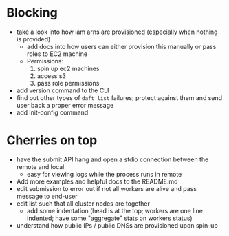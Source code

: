 # Blocking
- take a look into how iam arns are provisioned (especially when nothing is provided)
  - add docs into how users can either provision this manually or pass roles to EC2 machine
  - Permissions:
    1. spin up ec2 machines
    2. access s3
    3. pass role permissions
- add version command to the CLI
- find out other types of `daft list` failures; protect against them and send user back a proper error message
- add init-config command

# Cherries on top
- have the submit API hang and open a stdio connection between the remote and local
  - easy for viewing logs while the process runs in remote
- Add more examples and helpful docs to the README.md
- edit submission to error out if not all workers are alive and pass message to end-user
- edit list such that all cluster nodes are together
  - add some indentation (head is at the top; workers are one line indented; have some "aggregate" stats on workers status)
- understand how public IPs / public DNSs are provisioned upon spin-up
